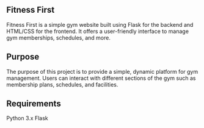 ﻿## Fitness First
Fitness First is a simple gym website built using Flask for the backend and HTML/CSS for the frontend. It offers a user-friendly interface to manage gym memberships, schedules, and more.

## Purpose
The purpose of this project is to provide a simple, dynamic platform for gym management. Users can interact with different sections of the gym such as membership plans, schedules, and facilities.

## Requirements
Python 3.x Flask


